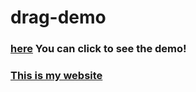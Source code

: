 # drag-demo
### [here](https://nicksun666.github.io/drag.js/) You can click to see the demo!
### [This is my website](https://nicksun666.club)
